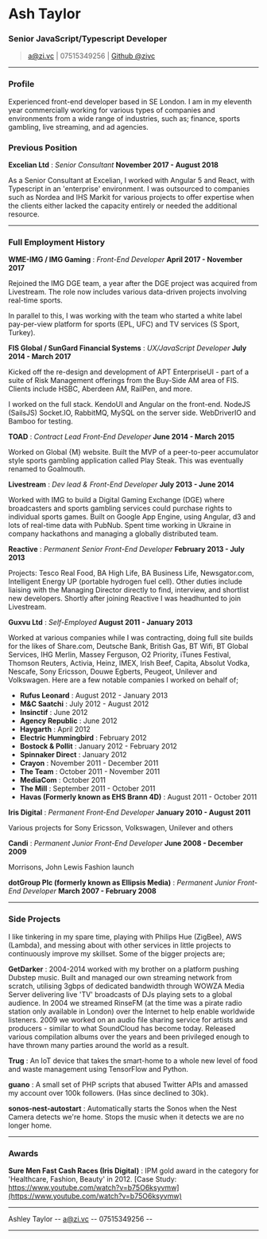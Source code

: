 # Ash Taylor
### Senior JavaScript/Typescript Developer

> [a@zi.vc](mailto:a@zi.vc) | 07515349256 | [Github @zivc](http://github.com/zivc)

------


### Profile

Experienced front-end developer based in SE London. I am in my eleventh year commercially working for various types of companies and environments from a wide range of industries, such as; finance, sports gambling, live streaming, and ad agencies.

### Previous Position

__Excelian Ltd__ : *Senior Consultant* __November 2017 - August 2018__

As a Senior Consultant at Excelian, I worked with Angular 5 and React, with Typescript in an 'enterprise' environment. I was outsourced to companies such as Nordea and IHS Markit for various projects to offer expertise when the clients either lacked the capacity entirely or needed the additional resource. 

-----

### Full Employment History
__WME-IMG / IMG Gaming__ : *Front-End Developer* __April 2017 - November 2017__

Rejoined the IMG DGE team, a year after the DGE project was acquired from Livestream. The role now includes various data-driven projects involving real-time sports.

In parallel to this, I was working with the team who started a white label pay-per-view platform for sports (EPL, UFC) and TV services (S Sport, Turkey).


__FIS Global / SunGard Financial Systems__ : *UX/JavaScript Developer* __July 2014 - March 2017__

Kicked off the re-design and development of APT EnterpriseUI -  part of a suite of Risk Management offerings from the Buy-Side AM area of FIS. Clients include HSBC, Aberdeen AM, RailPen, and more.

I worked on the full stack. KendoUI and Angular on the front-end. NodeJS (SailsJS) Socket.IO, RabbitMQ, MySQL on the server side. WebDriverIO and Bamboo for testing.


__TOAD__ : *Contract Lead Front-End Developer* __June 2014 - March 2015__

Worked on Global {M} website. Built the MVP of a peer-to-peer accumulator style sports gambling application called Play Steak. This was eventually renamed to Goalmouth.


__Livestream__ : *Dev lead & Front-End Developer* __July 2013 - June 2014__

Worked with IMG to build a Digital Gaming Exchange (DGE) where broadcasters and sports gambling services could purchase rights to individual sports games. Built on Google App Engine, using Angular, d3 and lots of real-time data with PubNub. Spent time working in Ukraine in company hackathons and managing a globally distributed team.


__Reactive__ : *Permanent Senior Front-End Developer* __February 2013 - July 2013__

Projects: Tesco Real Food, BA High Life, BA Business Life, Newsgator.com, Intelligent Energy UP (portable hydrogen fuel cell). Other duties include liaising with the Managing Director directly to find, interview, and shortlist new developers. Shortly after joining Reactive I was headhunted to join Livestream.


__Guxvu Ltd__ : *Self-Employed* __August 2011 - January 2013__

Worked at various companies while I was contracting, doing full site builds for the likes of Share.com, Deutsche Bank, British Gas, BT Wifi, BT Global Services, IHG Merlin, Massey Ferguson, O2 Priority, iTunes Festival, Thomson Reuters, Activia, Heinz, IMEX, Irish Beef, Capita, Absolut Vodka, Nescafe, Sony Ericsson, Douwe Egberts, Peugeot, Unilever and Volkswagen. Here are a few notable companies I worked on behalf of;

* __Rufus Leonard__ : August 2012 - January 2013
* __M&C Saatchi__ : July 2012 - August 2012
* __Insinctif__ : June 2012
* __Agency Republic__ : June 2012
* __Haygarth__ : April 2012
* __Electric Hummingbird__ : February 2012
* __Bostock & Pollit__ : January 2012 - February 2012
* __Spinnaker Direct__ : January 2012
* __Crayon__ : November 2011 - December 2011
* __The Team__ : October 2011 - November 2011
* __MediaCom__ : October 2011
* __The Mill__ : September 2011 - October 2011
* __Havas (Formerly known as EHS Brann 4D)__ : August 2011 - October 2011


__Iris Digital__ : *Permanent Front-End Developer* __January 2010 - August 2011__

Various projects for Sony Ericsson, Volkswagen, Unilever and others


__Candi__ : *Permanent Junior Front-End Developer* __June 2008 - December 2009__

Morrisons, John Lewis Fashion launch


__dotGroup Plc (formerly known as Ellipsis Media)__ : *Permanent Junior Front-End Developer* __March 2007 - February 2008__


------

### Side Projects

I like tinkering in my spare time, playing with Philips Hue (ZigBee), AWS (Lambda), and messing about with other services in little projects to continuously improve my skillset. Some of the bigger projects are;


__GetDarker__ : 2004-2014 worked with my brother on a platform pushing Dubstep music. Built and managed our own streaming network from scratch, utilising 3gbps of dedicated bandwidth through WOWZA Media Server delivering live 'TV' broadcasts of DJs playing sets to a global audience. In 2004 we streamed RinseFM (at the time was a pirate radio station only available in London) over the Internet to help enable worldwide listeners. 2009 we worked on an audio file sharing service for artists and producers - similar to what SoundCloud has become today. Released various compilation albums over the years and been privileged enough to have thrown many parties around the world as a result.


__Trug__ : An IoT device that takes the smart-home to a whole new level of food and waste management using TensorFlow and Python.


__guano__ : A small set of PHP scripts that abused Twitter APIs and amassed my account over 100k followers. (Has since declined to 30k).


__sonos-nest-autostart__ : Automatically starts the Sonos when the Nest Camera detects we're home. Stops the music when it detects we are no longer home.


------


### Awards


__Sure Men Fast Cash Races (Iris Digital)__ :
IPM gold award in the category for 'Healthcare, Fashion, Beauty' in 2012.
[Case Study: https://www.youtube.com/watch?v=b75O6ksyvmw](https://www.youtube.com/watch?v=b75O6ksyvmw)


------


Ashley Taylor -- [a@zi.vc](mailto:a@zi.vc) -- 07515349256 --


------
